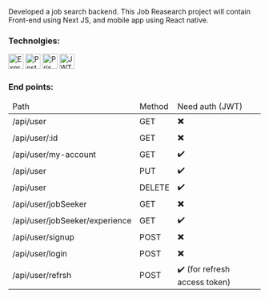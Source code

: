 Developed a job search backend. This Job Reasearch project will contain Front-end using Next JS, and mobile app using React native. 
### Technolgies:
<div>
 <img src="https://img.shields.io/badge/Express-dbd02c?logo=express&logoColor=black&style=for-the-badge" height="30" alt="Express logo"/>
 <img src="https://img.shields.io/badge/PostgreSQL-385a96?logo=postgresql&logoColor=white&style=for-the-badge" height="30" alt="PostgreSQL logo"/>
 <img src="https://img.shields.io/badge/Prisma-6562f0?logo=PrIsMa&logoColor=white&style=for-the-badge" height="30" alt="Prisma logo"/>
 <img src="https://img.shields.io/badge/JWT-black?logo=jsonwebtokens&logoColor=white&style=for-the-badge" height="30" alt="JWT logo"/>
</div>

### End points:
<table>
 <thead>
  <tr>
   <td>Path</td>
   <td>Method</td>
   <td>Need auth (JWT)</td>
  </tr>
 </thead>
 <tbody> 
  <tr>
   <td>/api/user</td>
   <td>GET</td>
   <td>✖️</td>
  </tr>
  <tr>
   <td>/api/user/:id</td>
   <td>GET</td>
   <td>✖️</td>
  </tr>
  <tr>
   <td>/api/user/my-account</td>
   <td>GET</td>
   <td>✔️</td>
  </tr>
  <tr>
   <td>/api/user</td>
   <td>PUT</td>
   <td>✔️</td>
  </tr>
  <tr>
   <td>/api/user</td>
   <td>DELETE</td>
   <td>✔️</td>
  </tr>
	 <tr>
		 <td>/api/user/jobSeeker</td>
		 <td>GET</td>
		 <td>✖️</td>
	 </tr>
	 <tr>
<td>/api/user/jobSeeker/experience</td><td>GET</td><td>✔️</td></tr>
   <tr>
   <td>/api/user/signup</td>
   <td>POST</td>
   <td>✖️</td>
  </tr>
	<tr>
   <td>/api/user/login</td>
   <td>POST</td>
   <td>✖️</td>
  </tr>
  <tr>
   <td>/api/user/refrsh</td>
   <td>POST</td>
   <td>✔️ (for refresh access token)</td>
  </tr>
 </tbody>
</table>
